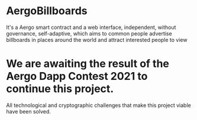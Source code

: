 # AergoBillboards
It's a Aergo smart contract and a web interface, independent, without governance, self-adaptive, which aims to common people advertise billboards in places around the world and attract interested people to view

# We are awaiting the result of the Aergo Dapp Contest 2021 to continue this project.
All technological and cryptographic challenges that make this project viable have been solved.
